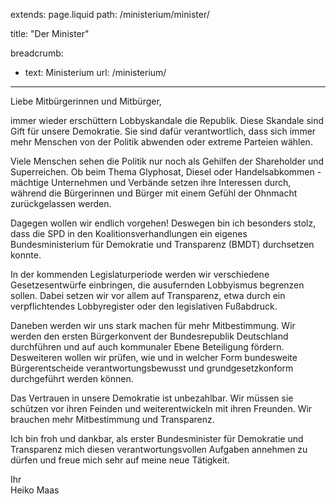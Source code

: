 extends: page.liquid
path: /ministerium/minister/

title: "Der Minister"

breadcrumb:
 - text: Ministerium
   url: /ministerium/

---

Liebe Mitbürgerinnen und Mitbürger,

immer wieder erschüttern Lobbyskandale die Republik. Diese Skandale sind Gift für unsere Demokratie. Sie sind dafür verantwortlich, dass sich immer mehr Menschen von der Politik abwenden oder extreme Parteien wählen.

Viele Menschen sehen die Politik nur noch als Gehilfen der Shareholder und Superreichen. Ob beim Thema Glyphosat, Diesel oder Handelsabkommen - mächtige Unternehmen und Verbände setzen ihre Interessen durch, während die Bürgerinnen und Bürger mit einem Gefühl der Ohnmacht zurückgelassen werden.

Dagegen wollen wir endlich vorgehen! Deswegen bin ich besonders stolz, dass die SPD in den Koalitionsverhandlungen ein eigenes Bundesministerium für Demokratie und Transparenz (BMDT) durchsetzen konnte.

In der kommenden Legislaturperiode werden wir verschiedene Gesetzesentwürfe einbringen, die ausufernden Lobbyismus begrenzen sollen. Dabei setzen wir vor allem auf Transparenz, etwa durch ein verpflichtendes Lobbyregister oder den legislativen Fußabdruck.

Daneben werden wir uns stark machen für mehr Mitbestimmung. Wir werden den ersten Bürgerkonvent der Bundesrepublik Deutschland durchführen und auf auch kommunaler Ebene Beteiligung fördern. Desweiteren wollen wir prüfen, wie und in welcher Form bundesweite Bürgerentscheide verantwortungsbewusst und grundgesetzkonform durchgeführt werden können.

Das Vertrauen in unsere Demokratie ist unbezahlbar. Wir müssen sie schützen vor ihren Feinden und weiterentwickeln mit ihren Freunden. Wir brauchen mehr Mitbestimmung und Transparenz.

Ich bin froh und dankbar, als erster Bundesminister für Demokratie und Transparenz mich diesen verantwortungsvollen Aufgaben annehmen zu dürfen und freue mich sehr auf meine neue Tätigkeit.

Ihr<br />
Heiko Maas

